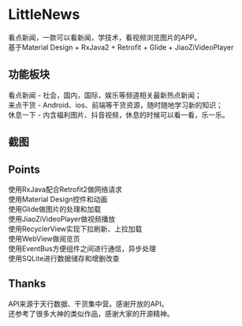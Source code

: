 # LittleNews
看点新闻，一款可以看新闻，学技术，看视频浏览图片的APP。
<br>基于Material Design + RxJava2 + Retrofit + Glide + JiaoZiVideoPlayer
## 功能板块
看点新闻 - 社会，国内，国际，娱乐等频道相关最新热点新闻；
<br>来点干货 - Android、ios、前端等干货资源，随时随地学习新的知识；
<br>休息一下 - 内含福利图片、抖音视频，休息的时候可以看一看，乐一乐。
## 截图
## Points
使用RxJava配合Retrofit2做网络请求
<br>使用Material Design控件和动画
<br>使用Glide做图片的处理和加载
<br>使用JiaoZiVideoPlayer做视频播放
<br>使用RecyclerView实现下拉刷新、上拉加载
<br>使用WebView做阅览页
<br>使用EventBus方便组件之间进行通信，异步处理
<br>使用SQLite进行数据储存和增删改查
## Thanks
API来源于天行数据、干货集中营。感谢开放的API。
<br>还参考了很多大神的类似作品，感谢大家的开源精神。
